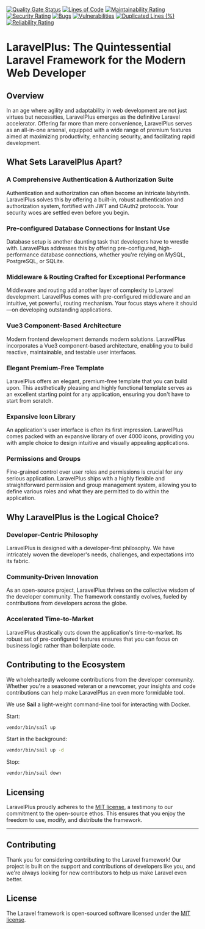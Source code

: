 

[![Quality Gate Status](https://sonarcloud.io/api/project_badges/measure?project=Nejcc_laravelplus&metric=alert_status)](https://sonarcloud.io/summary/new_code?id=Nejcc_laravelplus)
[![Lines of Code](https://sonarcloud.io/api/project_badges/measure?project=Nejcc_laravelplus&metric=ncloc)](https://sonarcloud.io/summary/new_code?id=Nejcc_laravelplus)
[![Maintainability Rating](https://sonarcloud.io/api/project_badges/measure?project=Nejcc_laravelplus&metric=sqale_rating)](https://sonarcloud.io/summary/new_code?id=Nejcc_laravelplus)
[![Security Rating](https://sonarcloud.io/api/project_badges/measure?project=Nejcc_laravelplus&metric=security_rating)](https://sonarcloud.io/summary/new_code?id=Nejcc_laravelplus)
[![Bugs](https://sonarcloud.io/api/project_badges/measure?project=Nejcc_laravelplus&metric=bugs)](https://sonarcloud.io/summary/new_code?id=Nejcc_laravelplus)
[![Vulnerabilities](https://sonarcloud.io/api/project_badges/measure?project=Nejcc_laravelplus&metric=vulnerabilities)](https://sonarcloud.io/summary/new_code?id=Nejcc_laravelplus)
[![Duplicated Lines (%)](https://sonarcloud.io/api/project_badges/measure?project=Nejcc_laravelplus&metric=duplicated_lines_density)](https://sonarcloud.io/summary/new_code?id=Nejcc_laravelplus)
[![Reliability Rating](https://sonarcloud.io/api/project_badges/measure?project=Nejcc_laravelplus&metric=reliability_rating)](https://sonarcloud.io/summary/new_code?id=Nejcc_laravelplus)

# LaravelPlus: The Quintessential Laravel Framework for the Modern Web Developer

## Overview

In an age where agility and adaptability in web development are not just virtues but necessities, LaravelPlus emerges as the definitive Laravel accelerator. Offering far more than mere convenience, LaravelPlus serves as an all-in-one arsenal, equipped with a wide range of premium features aimed at maximizing productivity, enhancing security, and facilitating rapid development.

## What Sets LaravelPlus Apart?

### A Comprehensive Authentication & Authorization Suite

Authentication and authorization can often become an intricate labyrinth. LaravelPlus solves this by offering a built-in, robust authentication and authorization system, fortified with JWT and OAuth2 protocols. Your security woes are settled even before you begin.

### Pre-configured Database Connections for Instant Use

Database setup is another daunting task that developers have to wrestle with. LaravelPlus addresses this by offering pre-configured, high-performance database connections, whether you're relying on MySQL, PostgreSQL, or SQLite.

### Middleware & Routing Crafted for Exceptional Performance

Middleware and routing add another layer of complexity to Laravel development. LaravelPlus comes with pre-configured middleware and an intuitive, yet powerful, routing mechanism. Your focus stays where it should—on developing outstanding applications.

### Vue3 Component-Based Architecture

Modern frontend development demands modern solutions. LaravelPlus incorporates a Vue3 component-based architecture, enabling you to build reactive, maintainable, and testable user interfaces.

### Elegant Premium-Free Template

LaravelPlus offers an elegant, premium-free template that you can build upon. This aesthetically pleasing and highly functional template serves as an excellent starting point for any application, ensuring you don't have to start from scratch.

### Expansive Icon Library

An application's user interface is often its first impression. LaravelPlus comes packed with an expansive library of over 4000 icons, providing you with ample choice to design intuitive and visually appealing applications.

### Permissions and Groups

Fine-grained control over user roles and permissions is crucial for any serious application. LaravelPlus ships with a highly flexible and straightforward permission and group management system, allowing you to define various roles and what they are permitted to do within the application.

## Why LaravelPlus is the Logical Choice?

### Developer-Centric Philosophy

LaravelPlus is designed with a developer-first philosophy. We have intricately woven the developer's needs, challenges, and expectations into its fabric.

### Community-Driven Innovation

As an open-source project, LaravelPlus thrives on the collective wisdom of the developer community. The framework constantly evolves, fueled by contributions from developers across the globe.

### Accelerated Time-to-Market

LaravelPlus drastically cuts down the application's time-to-market. Its robust set of pre-configured features ensures that you can focus on business logic rather than boilerplate code.

## Contributing to the Ecosystem

We wholeheartedly welcome contributions from the developer community. Whether you're a seasoned veteran or a newcomer, your insights and code contributions can help make LaravelPlus an even more formidable tool.

We use **Sail** a light-weight command-line tool for interacting with Docker.

Start:

```bash
vendor/bin/sail up
```

Start in the background:

```bash
vendor/bin/sail up -d
```

Stop:

```bash
vendor/bin/sail down
```

## Licensing

LaravelPlus proudly adheres to the [MIT license](https://opensource.org/licenses/MIT), a testimony to our commitment to the open-source ethos. This ensures that you enjoy the freedom to use, modify, and distribute the framework.

---

## Contributing
Thank you for considering contributing to the Laravel framework! Our project is built on the support and contributions of developers like you, and we're always looking for new contributors to help us make Laravel even better.

## License

The Laravel framework is open-sourced software licensed under the [MIT license](https://opensource.org/licenses/MIT).
